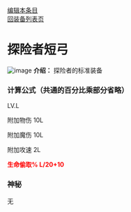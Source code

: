 [编辑本条目](https://github.com/GuguTown/Wiki/edit/main/equip/探险者短弓.md)   
[回装备列表页](index.html) 
# 探险者短弓
![image](https://user-images.githubusercontent.com/35645329/193938999-60008737-a9e7-4537-a301-4cb252b54066.png) **介绍：** 探险者的标准装备
### 计算公式（共通的百分比乘部分省略）
LV.L   

附加物伤 10L   

附加魔伤 10L   

附加攻速 2L   

<p><font color="#FF0000"><b>生命偷取% L/20+10</b></font></p>   

### 神秘
无
